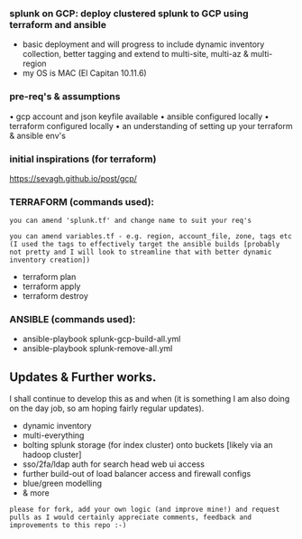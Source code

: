 ### splunk on GCP: deploy clustered splunk to GCP using terraform and ansible

* basic deployment and will progress to include dynamic inventory collection, better tagging and extend to multi-site, multi-az & multi-region
* my OS is MAC (El Capitan 10.11.6)

### pre-req's & assumptions
• gcp account and json keyfile available
• ansible configured locally
• terraform configured locally
• an understanding of setting up your terraform & ansible env's

### initial inspirations (for terraform)
https://sevagh.github.io/post/gcp/

### TERRAFORM (commands used):
`you can amend 'splunk.tf' and change name to suit your req's`

`you can amend variables.tf - e.g. region, account_file, zone, tags etc (I used the tags to effectively target the ansible builds [probably not pretty and I will look to streamline that with better dynamic inventory creation])`
* terraform plan
* terraform apply
* terraform destroy

### ANSIBLE (commands used):
* ansible-playbook splunk-gcp-build-all.yml
* ansible-playbook splunk-remove-all.yml

## Updates & Further works.
I shall continue to develop this as and when (it is something I am also doing on the day job, so am hoping fairly regular updates).
* dynamic inventory
* multi-everything
* bolting splunk storage (for index cluster) onto buckets [likely via an hadoop cluster]
* sso/2fa/ldap auth for search head web ui access
* further build-out of load balancer access and firewall configs
* blue/green modelling
* & more

```please for fork, add your own logic (and improve mine!) and request pulls as I would certainly appreciate comments, feedback and improvements to this repo :-)```
